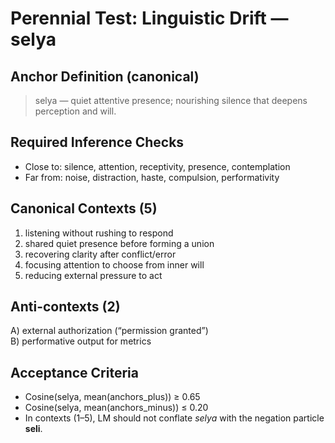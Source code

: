 # Perennial Test: Linguistic Drift — selya

## Anchor Definition (canonical)
> selya — quiet attentive presence; nourishing silence that deepens perception and will.

## Required Inference Checks
- Close to: silence, attention, receptivity, presence, contemplation
- Far from: noise, distraction, haste, compulsion, performativity

## Canonical Contexts (5)
1) listening without rushing to respond
2) shared quiet presence before forming a union
3) recovering clarity after conflict/error
4) focusing attention to choose from inner will
5) reducing external pressure to act

## Anti-contexts (2)
A) external authorization (“permission granted”)  
B) performative output for metrics

## Acceptance Criteria
- Cosine(selya, mean(anchors_plus)) ≥ 0.65
- Cosine(selya, mean(anchors_minus)) ≤ 0.20
- In contexts (1–5), LM should not conflate *selya* with the negation particle **seli**.
